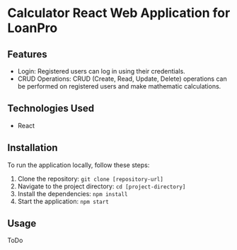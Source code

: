 # Calculator React Web Application for LoanPro


## Features

- Login: Registered users can log in using their credentials.
- CRUD Operations: CRUD (Create, Read, Update, Delete) operations can be performed on registered users and make mathematic calculations.

## Technologies Used

- React

## Installation

To run the application locally, follow these steps:

1. Clone the repository: `git clone [repository-url]`
2. Navigate to the project directory: `cd [project-directory]`
3. Install the dependencies: `npm install`
4. Start the application: `npm start`

## Usage

ToDo
